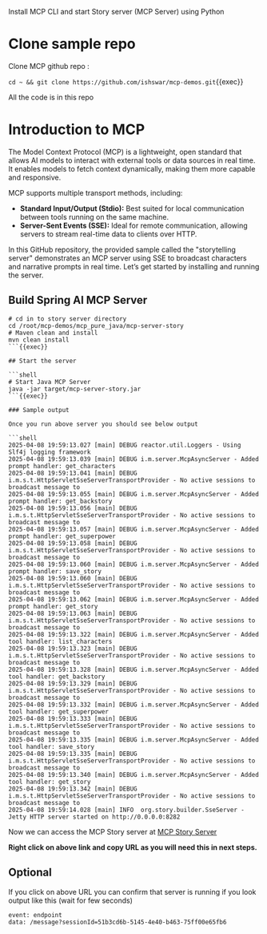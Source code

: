 
Install MCP CLI and start Story server (MCP Server) using Python


# Clone sample repo

Clone MCP github repo :

`cd ~ && git clone https://github.com/ishswar/mcp-demos.git`{{exec}}

All the code is in this repo

# Introduction to MCP 

The Model Context Protocol (MCP) is a lightweight, open standard that allows AI models to interact with external tools or data sources in real time. It enables models to fetch context dynamically, making them more capable and responsive.

MCP supports multiple transport methods, including:

- **Standard Input/Output (Stdio):** Best suited for local communication between tools running on the same machine.
- **Server-Sent Events (SSE):** Ideal for remote communication, allowing servers to stream real-time data to clients over HTTP.

In this GitHub repository, the provided sample called the "storytelling server" demonstrates an MCP server using SSE to broadcast characters and narrative prompts in real time. Let’s get started by installing and running the server.


## Build Spring AI MCP Server 

```shell
# cd in to story server directory
cd /root/mcp-demos/mcp_pure_java/mcp-server-story
# Maven clean and install
mvn clean install
```{{exec}}

## Start the server

```shell
# Start Java MCP Server
java -jar target/mcp-server-story.jar
```{{exec}}

### Sample output 

Once you run above server you should see below output 

```shell
2025-04-08 19:59:13.027 [main] DEBUG reactor.util.Loggers - Using Slf4j logging framework
2025-04-08 19:59:13.039 [main] DEBUG i.m.server.McpAsyncServer - Added prompt handler: get_characters
2025-04-08 19:59:13.041 [main] DEBUG i.m.s.t.HttpServletSseServerTransportProvider - No active sessions to broadcast message to
2025-04-08 19:59:13.055 [main] DEBUG i.m.server.McpAsyncServer - Added prompt handler: get_backstory
2025-04-08 19:59:13.056 [main] DEBUG i.m.s.t.HttpServletSseServerTransportProvider - No active sessions to broadcast message to
2025-04-08 19:59:13.057 [main] DEBUG i.m.server.McpAsyncServer - Added prompt handler: get_superpower
2025-04-08 19:59:13.058 [main] DEBUG i.m.s.t.HttpServletSseServerTransportProvider - No active sessions to broadcast message to
2025-04-08 19:59:13.060 [main] DEBUG i.m.server.McpAsyncServer - Added prompt handler: save_story
2025-04-08 19:59:13.060 [main] DEBUG i.m.s.t.HttpServletSseServerTransportProvider - No active sessions to broadcast message to
2025-04-08 19:59:13.062 [main] DEBUG i.m.server.McpAsyncServer - Added prompt handler: get_story
2025-04-08 19:59:13.063 [main] DEBUG i.m.s.t.HttpServletSseServerTransportProvider - No active sessions to broadcast message to
2025-04-08 19:59:13.322 [main] DEBUG i.m.server.McpAsyncServer - Added tool handler: list_characters
2025-04-08 19:59:13.323 [main] DEBUG i.m.s.t.HttpServletSseServerTransportProvider - No active sessions to broadcast message to
2025-04-08 19:59:13.328 [main] DEBUG i.m.server.McpAsyncServer - Added tool handler: get_backstory
2025-04-08 19:59:13.329 [main] DEBUG i.m.s.t.HttpServletSseServerTransportProvider - No active sessions to broadcast message to
2025-04-08 19:59:13.332 [main] DEBUG i.m.server.McpAsyncServer - Added tool handler: get_superpower
2025-04-08 19:59:13.333 [main] DEBUG i.m.s.t.HttpServletSseServerTransportProvider - No active sessions to broadcast message to
2025-04-08 19:59:13.335 [main] DEBUG i.m.server.McpAsyncServer - Added tool handler: save_story
2025-04-08 19:59:13.335 [main] DEBUG i.m.s.t.HttpServletSseServerTransportProvider - No active sessions to broadcast message to
2025-04-08 19:59:13.340 [main] DEBUG i.m.server.McpAsyncServer - Added tool handler: get_story
2025-04-08 19:59:13.342 [main] DEBUG i.m.s.t.HttpServletSseServerTransportProvider - No active sessions to broadcast message to
2025-04-08 19:59:14.028 [main] INFO  org.story.builder.SseServer - Jetty HTTP server started on http://0.0.0.0:8282
```

Now we can access the MCP Story server at [MCP Story Server]({{TRAFFIC_HOST1_8282}}/sse)

**Right click on above link and copy URL as you will need this in next steps.**

## Optional 

If you click on above URL you can confirm that server is running if you look output like this (wait for few seconds)

```shell
event: endpoint
data: /message?sessionId=51b3cd6b-5145-4e40-b463-75ff00e65fb6
```